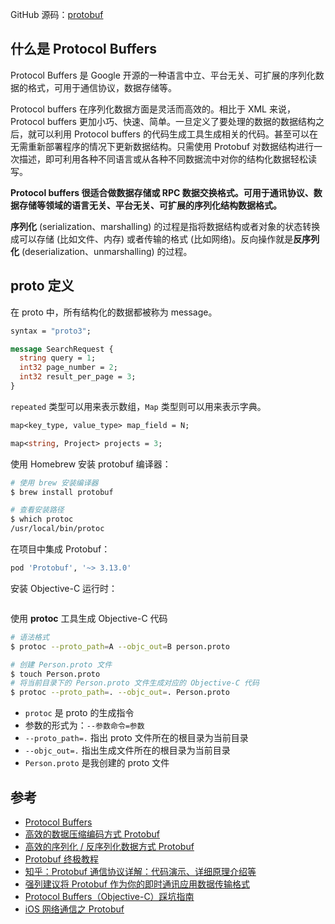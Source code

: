 GitHub 源码：[protobuf](https://github.com/protocolbuffers/protobuf)

## 什么是 Protocol Buffers

Protocol Buffers 是 Google 开源的一种语言中立、平台无关、可扩展的序列化数据的格式，可用于通信协议，数据存储等。

Protocol buffers 在序列化数据方面是灵活而高效的。相比于 XML 来说，Protocol buffers 更加小巧、快速、简单。一旦定义了要处理的数据的数据结构之后，就可以利用 Protocol buffers 的代码生成工具生成相关的代码。甚至可以在无需重新部署程序的情况下更新数据结构。只需使用 Protobuf 对数据结构进行一次描述，即可利用各种不同语言或从各种不同数据流中对你的结构化数据轻松读写。

**Protocol buffers 很适合做数据存储或 RPC 数据交换格式。可用于通讯协议、数据存储等领域的语言无关、平台无关、可扩展的序列化结构数据格式。**

**序列化** (serialization、marshalling) 的过程是指将数据结构或者对象的状态转换成可以存储 (比如文件、内存) 或者传输的格式 (比如网络)。反向操作就是**反序列化** (deserialization、unmarshalling) 的过程。



## proto 定义

在 proto 中，所有结构化的数据都被称为 message。

```protobuf
syntax = "proto3";

message SearchRequest {
  string query = 1;
  int32 page_number = 2;
  int32 result_per_page = 3;
}
```

`repeated` 类型可以用来表示数组，`Map` 类型则可以用来表示字典。

```protobuf
map<key_type, value_type> map_field = N;

map<string, Project> projects = 3;
```

使用 Homebrew 安装 protobuf 编译器：

```bash
# 使用 brew 安装编译器
$ brew install protobuf

# 查看安装路径
$ which protoc
/usr/local/bin/protoc
```

在项目中集成 Protobuf：

```ruby
pod 'Protobuf', '~> 3.13.0'
```

安装 Objective-C 运行时：

```

```

使用 **protoc** 工具生成 Objective-C 代码

```bash
# 语法格式
$ protoc --proto_path=A --objc_out=B person.proto

# 创建 Person.proto 文件
$ touch Person.proto
# 将当前目录下的 Person.proto 文件生成对应的 Objective-C 代码
$ protoc --proto_path=. --objc_out=. Person.proto
```

* `protoc` 是 proto 的生成指令
* 参数的形式为：`--参数命令=参数`
* `--proto_path=.` 指出 proto 文件所在的根目录为当前目录
* `--objc_out=.` 指出生成文件所在的根目录为当前目录
* `Person.proto` 是我创建的 proto 文件



## 参考

* [Protocol Buffers](https://developers.google.com/protocol-buffers)
* [高效的数据压缩编码方式 Protobuf](https://github.com/halfrost/Halfrost-Field/blob/master/contents/Protocol/Protocol-buffers-encode.md#%E5%85%AD-protocol-buffer-%E7%BC%96%E7%A0%81%E5%8E%9F%E7%90%86)
* [高效的序列化 / 反序列化数据方式 Protobuf](https://github.com/halfrost/Halfrost-Field/blob/master/contents/Protocol/Protocol-buffers-decode.md)
* [Protobuf 终极教程](https://colobu.com/2019/10/03/protobuf-ultimate-tutorial-in-go/)
* [知乎：Protobuf 通信协议详解：代码演示、详细原理介绍等](https://zhuanlan.zhihu.com/p/141415216)
* [强列建议将 Protobuf 作为你的即时通讯应用数据传输格式](http://www.52im.net/thread-277-1-1.html)
* [Protocol Buffers（Objective-C）踩坑指南](https://juejin.cn/post/6844903902517657614)
* [iOS 网络通信之 Protobuf](https://my.oschina.net/kgdugyiy/blog/538333)
